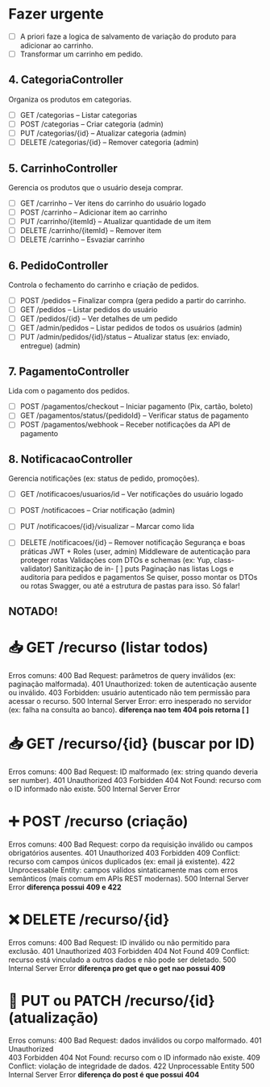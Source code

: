 # Fazer urgente

- [ ] A priori faze a logica de salvamento de variação do produto para adicionar ao carrinho.
- [ ] Transformar um carrinho em pedido.

## 4. CategoriaController
Organiza os produtos em categorias.
- [ ] GET /categorias – Listar categorias
- [ ] POST /categorias – Criar categoria (admin)
- [ ] PUT /categorias/{id} – Atualizar categoria (admin)
- [ ] DELETE /categorias/{id} – Remover categoria (admin)

## 5. CarrinhoController
Gerencia os produtos que o usuário deseja comprar.
- [ ] GET /carrinho – Ver itens do carrinho do usuário logado
- [ ] POST /carrinho – Adicionar item ao carrinho
- [ ] PUT /carrinho/{itemId} – Atualizar quantidade de um item
- [ ] DELETE /carrinho/{itemId} – Remover item
- [ ] DELETE /carrinho – Esvaziar carrinho

## 6. PedidoController
Controla o fechamento do carrinho e criação de pedidos.
- [ ] POST /pedidos – Finalizar compra (gera pedido a partir do carrinho.
- [ ] GET /pedidos – Listar pedidos do usuário
- [ ] GET /pedidos/{id} – Ver detalhes de um pedido
- [ ] GET /admin/pedidos – Listar pedidos de todos os usuários (admin)
- [ ] PUT /admin/pedidos/{id}/status – Atualizar status (ex: enviado, entregue) (admin)

## 7. PagamentoController
Lida com o pagamento dos pedidos.
- [ ] POST /pagamentos/checkout – Iniciar pagamento (Pix, cartão, boleto)
- [ ] GET /pagamentos/status/{pedidoId} – Verificar status de pagamento
- [ ] POST /pagamentos/webhook – Receber notificações da API de pagamento

## 8. NotificacaoController
Gerencia notificações (ex: status de pedido, promoções).
- [ ] GET /notificacoes/usuarios/id – Ver notificações do usuário logado
- [ ] POST /notificacoes – Criar notificação (admin)
- [ ] PUT /notificacoes/{id}/visualizar – Marcar como lida
- [ ] DELETE /notificacoes/{id} – Remover notificação
Segurança e boas práticas
JWT + Roles (user, admin)
Middleware de autenticação para proteger rotas
Validações com DTOs e schemas (ex: Yup, class-validator)
Sanitização de in- [ ] puts
Paginação nas listas
Logs e auditoria para pedidos e pagamentos
Se quiser, posso montar os DTOs ou rotas Swagger, ou até a estrutura de pastas para isso. Só falar!


## NOTADO!

# 📥 GET /recurso (listar todos)
Erros comuns:
  400 Bad Request: parâmetros de query inválidos (ex: paginação malformada).
  401 Unauthorized: token de autenticação ausente ou inválido.
  403 Forbidden: usuário autenticado não tem permissão para acessar o recurso.
  500 Internal Server Error: erro inesperado no servidor (ex: falha na consulta ao banco).
  **diferença nao tem 404 pois retorna [ ]**

# 📥 GET /recurso/{id} (buscar por ID)
Erros comuns:
  400 Bad Request: ID malformado (ex: string quando deveria ser number).
  401 Unauthorized
  403 Forbidden
  404 Not Found: recurso com o ID informado não existe.
  500 Internal Server Error

# ➕ POST /recurso (criação)
Erros comuns:
  400 Bad Request: corpo da requisição inválido ou campos obrigatórios ausentes.
  401 Unauthorized
  403 Forbidden
  409 Conflict: recurso com campos únicos duplicados (ex: email já existente).
  422 Unprocessable Entity: campos válidos sintaticamente mas com erros semânticos (mais comum em APIs REST modernas).
  500 Internal Server Error
  **diferença possui 409 e 422**

# ❌ DELETE /recurso/{id}
Erros comuns:
  400 Bad Request: ID inválido ou não permitido para exclusão.
  401 Unauthorized
  403 Forbidden
  404 Not Found
  409 Conflict: recurso está vinculado a outros dados e não pode ser deletado.
  500 Internal Server Error
  **diferença pro get que o get nao possui 409**


# 🔁 PUT ou PATCH /recurso/{id} (atualização)
Erros comuns:
  400 Bad Request: dados inválidos ou corpo malformado.
  401 Unauthorized  
  403 Forbidden
  404 Not Found: recurso com o ID informado não existe.
  409 Conflict: violação de integridade de dados.
  422 Unprocessable Entity
  500 Internal Server Error
  **diferença do post é que possui 404**

